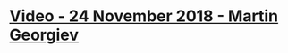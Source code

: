 # [Video - 24 November 2018 - Martin Georgiev](https://softuni.bg/trainings/resources/video/36320/video-24-november-2018-martin-georgiev-programming-basics-with-php-november-2018/2182)